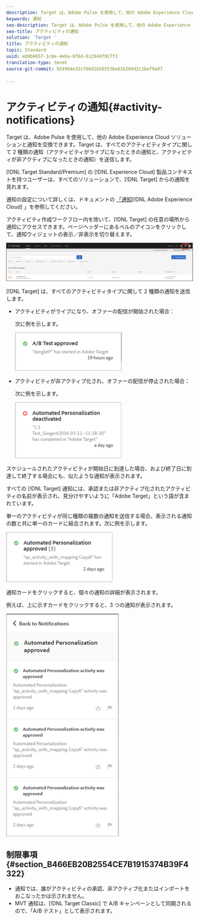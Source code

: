 ```yaml
---
description: Target は、Adobe Pulse を使用して、他の Adobe Experience Cloud ソリューションと通知を交換できます。Target は、すべてのアクティビティタイプに関して 2 種類の通知（アクティビティがライブになったときの通知と、アクティビティが非アクティブになったときの通知）を送信します。
keywords: 通知
seo-description: Target は、Adobe Pulse を使用して、他の Adobe Experience Cloud ソリューションと通知を交換できます。Target は、すべてのアクティビティタイプに関して 2 種類の通知（アクティビティがライブになったときの通知と、アクティビティが非アクティブになったときの通知）を送信します。
seo-title: アクティビティの通知
solution: 'Target '
title: アクティビティの通知
topic: Standard
uuid: eb9b8657-1c8e-4eba-8f6d-612944f917f3
translation-type: tm+mt
source-git-commit: 924964e32cf86d1b58553be61b209d2c1bef9a97

---
```



# アクティビティの通知{#activity-notifications}

Target は、Adobe Pulse を使用して、他の Adobe Experience Cloud ソリューションと通知を交換できます。Target は、すべてのアクティビティタイプに関して 2 種類の通知（アクティビティがライブになったときの通知と、アクティビティが非アクティブになったときの通知）を送信します。

[!DNL Target Standard/Premium] の [!DNL Experience Cloud] 製品コンテキストを持つユーザーは、すべてのソリューションで、[!DNL Target] からの通知を見れます。

通知の設定について詳しくは、ドキュメントの [「通知](https://marketing.adobe.com/resources/help/en_US/mcloud/notifications.html)[!DNL Adobe Experience Cloud] 」を参照してください。

アクティビティ作成ワークフロー内を除いて、[!DNL Target] の任意の場所から通知にアクセスできます。ページヘッダーにあるベルのアイコンをクリックして、通知ウィジェットの表示／非表示を切り替えます。

![通知アイコン](assets/notifications-shell.png)

[!DNL Target] は、すべてのアクティビティタイプに関して 2 種類の通知を送信します。

* アクティビティがライブになり、オファーの配信が開始された場合：

   次に例を示します。

   ![](assets/notif_app.png)

* アクティビティが非アクティブ化され、オファーの配信が停止された場合：

   次に例を示します。

   ![](assets/notif-deact.png)

スケジュールされたアクティビティが開始日に到達した場合、および終了日に到達して終了する場合にも、似たような通知が表示されます。

すべての [!DNL Target] 通知には、承認または非アクティブ化されたアクティビティの名前が表示され、見分けやすいように「Adobe Target」という語が含まれています。

単一のアクティビティが同じ種類の複数の通知を送信する場合、表示される通知の数と共に単一のカードに結合されます。次に例を示します。

![](assets/notif-multi.png)

通知カードをクリックすると、個々の通知の詳細が表示されます。

例えば、上に示すカードをクリックすると、3 つの通知が表示されます。

![](assets/notif-multi-open.png)

## 制限事項 {#section_B466EB20B2554CE7B1915374B39F4322}

* 通知では、誰がアクティビティの承認、非アクティブ化またはインポートをおこなったかは示されません。
* MVT 通知は、[!DNL Target Classic] で A/B キャンペーンとして同期されるので、「A/B テスト」として表示されます。

